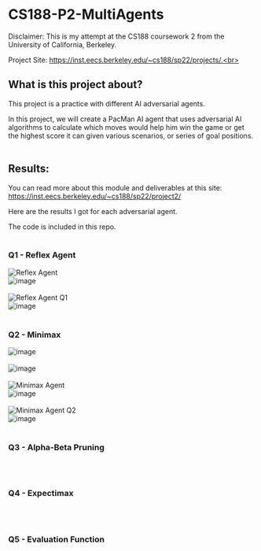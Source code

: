 # CS188-P2-MultiAgents

Disclaimer: This is my attempt at the CS188 coursework 2 from the University of California, Berkeley.<br>

Project Site: https://inst.eecs.berkeley.edu/~cs188/sp22/projects/.<br><br>

## What is this project about?<br>

This project is a practice with different AI adversarial agents.<br>

In this project, we will create a PacMan AI agent that uses adversarial AI algorithms to calculate which moves would help him win the game or get the highest score it can given various scenarios, or series of goal positions.<br><br>

## Results:<br>

You can read more about this module and deliverables at this site: https://inst.eecs.berkeley.edu/~cs188/sp22/project2/<br>

Here are the results I got for each adversarial agent.<br>

The code is included in this repo.<br><br>

### Q1 - Reflex Agent<br>
![Reflex Agent](https://user-images.githubusercontent.com/98131995/225192276-92bacb79-9fd4-4f10-9ccc-1dc5c64531ac.gif)<br>
![image](https://user-images.githubusercontent.com/98131995/225192418-51290b06-7f41-43ce-8e81-3dfd086197d9.png)<br><br>
![Reflex Agent Q1](https://user-images.githubusercontent.com/98131995/225194965-efab27f5-3534-4971-8145-b9e60d9c6f0b.gif)<br>
![image](https://user-images.githubusercontent.com/98131995/225195091-78ce1b3b-0503-4553-bca5-39a943a0a7dc.png)<br><br>

### Q2 - Minimax<br>
![image](https://user-images.githubusercontent.com/98131995/225205133-2cbf3ee4-e21b-4f8c-876a-3a975871834c.png)<br><br>
![image](https://user-images.githubusercontent.com/98131995/225204969-effee582-3e9c-4c73-b458-5918a893a1df.png)<br><br>
![Minimax Agent](https://user-images.githubusercontent.com/98131995/225198867-25fd61dc-d922-4e76-81b5-ce47f41c5d6a.gif)<br>
![image](https://user-images.githubusercontent.com/98131995/225198926-d44298fd-8d3c-4f75-b57e-8b2dd0df1db1.png)<br><br>
![Minimax Agent Q2](https://user-images.githubusercontent.com/98131995/225200429-f02aeaf6-9731-40b9-8604-5492d46c8ffa.gif)<br>
![image](https://user-images.githubusercontent.com/98131995/225200775-5336017a-a0ed-4a01-a165-1789ea76bdca.png)<br><br>

### Q3 - Alpha-Beta Pruning<br>
<br><br>

### Q4 - Expectimax<br>
<br><br>

### Q5 - Evaluation Function<br>
<br>
<br><br>

